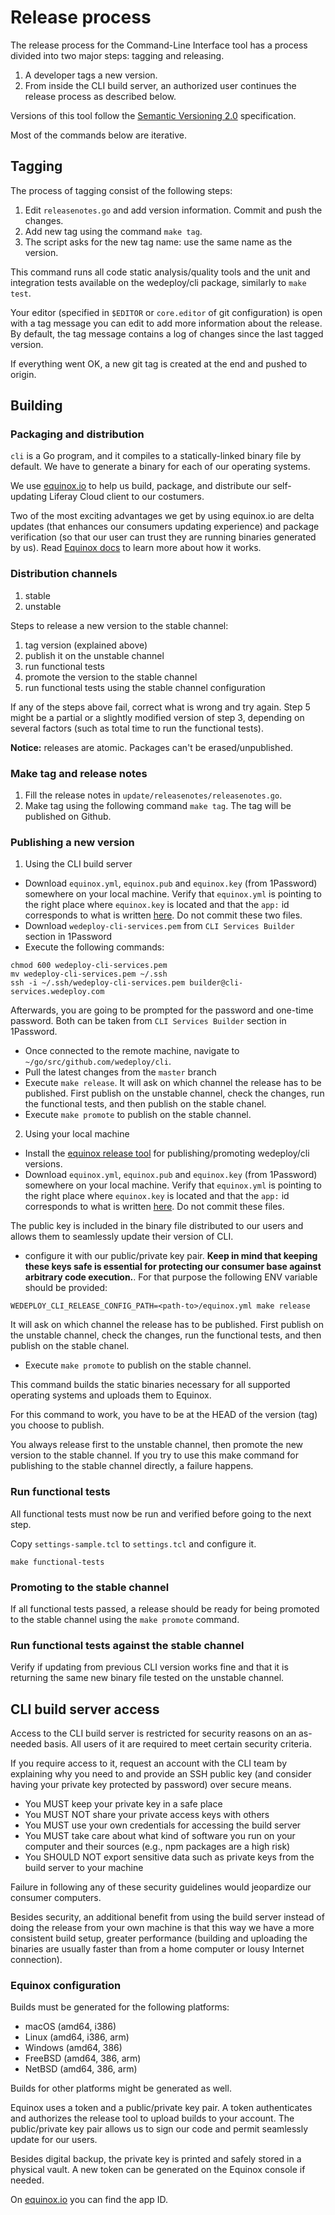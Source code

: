 # Release process
The release process for the Command-Line Interface tool has a process divided into two major steps: tagging and releasing.

1. A developer tags a new version.
2. From inside the CLI build server, an authorized user continues the release process as described below.

Versions of this tool follow the [Semantic Versioning 2.0](http://www.semver.org/) specification.

Most of the commands below are iterative.

## Tagging
The process of tagging consist of the following steps:

1. Edit `releasenotes.go` and add version information. Commit and push the changes.
2. Add new tag using the command `make tag`.
3. The script asks for the new tag name: use the same name as the version. 

This command runs all code static analysis/quality tools and the unit and integration tests available on the wedeploy/cli package, similarly to `make test`.

Your editor (specified in `$EDITOR` or `core.editor` of git configuration) is open with a tag message you can edit to add more information about the release. By default, the tag message contains a log of changes since the last tagged version.

If everything went OK, a new git tag is created at the end and pushed to origin.

## Building

### Packaging and distribution
`cli` is a Go program, and it compiles to a statically-linked binary file by default. We have to generate a binary for each of our operating systems.

We use [equinox.io](https://equinox.io) to help us build, package, and distribute our self-updating Liferay Cloud client to our costumers.

Two of the most exciting advantages we get by using equinox.io are delta updates (that enhances our consumers updating experience) and package verification (so that our user can trust they are running binaries generated by us). Read [Equinox docs](https://equinox.io/docs) to learn more about how it works.

### Distribution channels
1. stable
2. unstable

Steps to release a new version to the stable channel:

1. tag version (explained above)
2. publish it on the unstable channel
3. run functional tests
4. promote the version to the stable channel
5. run functional tests using the stable channel configuration

If any of the steps above fail, correct what is wrong and try again. Step 5 might be a partial or a slightly modified version of step 3, depending on several factors (such as total time to run the functional tests).

**Notice:** releases are atomic. Packages can't be erased/unpublished.

### Make tag and release notes
1. Fill the release notes in `update/releasenotes/releasenotes.go`.
2. Make tag using the following command `make tag`. The tag will be published on Github.

### Publishing a new version
1. Using the CLI build server

+ Download `equinox.yml`, `equinox.pub` and `equinox.key` (from 1Password) somewhere on your local machine. Verify that  `equinox.yml` is pointing to the right place where `equinox.key` is located and that the `app:` id corresponds to what is written [here](https://github.com/wedeploy/cli/blob/7a00f6d2bfeec5e710f6790b24c1a2a442a6465c/update/keys/keys.go#L9). Do not commit these two files.
+ Download `wedeploy-cli-services.pem` from `CLI Services Builder` section in 1Password
+ Execute the following commands:

```
chmod 600 wedeploy-cli-services.pem
mv wedeploy-cli-services.pem ~/.ssh
ssh -i ~/.ssh/wedeploy-cli-services.pem builder@cli-services.wedeploy.com
```

Afterwards, you are going to be prompted for the password and one-time password. Both can be taken from `CLI Services Builder` section in 1Password.

+ Once connected to the remote machine, navigate to `~/go/src/github.com/wedeploy/cli`.
+ Pull the latest changes from the `master` branch
+ Execute `make release`. It will ask on which channel the release has to be published. First publish on the unstable channel, check the changes, run the functional tests, and then publish on the stable chanel.
+ Execute `make promote` to publish on the stable channel.

2. Using your local machine
+ Install the [equinox release tool](https://dl.equinox.io/equinox/release-tool/stable) for publishing/promoting wedeploy/cli versions.
+ Download `equinox.yml`, `equinox.pub` and `equinox.key` (from 1Password) somewhere on your local machine. Verify that  `equinox.yml` is pointing to the right place where `equinox.key` is located and that the `app:` id corresponds to what is written [here](https://github.com/wedeploy/cli/blob/7a00f6d2bfeec5e710f6790b24c1a2a442a6465c/update/keys/keys.go#L9). Do not commit these files.

The public key is included in the binary file distributed to our users and allows them to seamlessly update their version of CLI.

+ configure it with our public/private key pair. **Keep in mind that keeping these keys safe is essential for protecting our consumer base against arbitrary code execution.**. For that purpose the following ENV variable should be provided:

```shell
WEDEPLOY_CLI_RELEASE_CONFIG_PATH=<path-to>/equinox.yml make release
```

It will ask on which channel the release has to be published. First publish on the unstable channel, check the changes, run the functional tests, and then publish on the stable chanel.

+ Execute `make promote` to publish on the stable channel.

This command builds the static binaries necessary for all supported operating systems and uploads them to Equinox.

For this command to work, you have to be at the HEAD of the version (tag) you choose to publish.

You always release first to the unstable channel, then promote the new version to the stable channel. If you try to use this make command for publishing to the stable channel directly, a failure happens.

### Run functional tests
All functional tests must now be run and verified before going to the next step.

Copy `settings-sample.tcl` to `settings.tcl` and configure it.

```shell
make functional-tests
```

### Promoting to the stable channel
If all functional tests passed, a release should be ready for being promoted to the stable channel using the `make promote` command.

### Run functional tests against the stable channel
Verify if updating from previous CLI version works fine and that it is returning the same new binary file tested on the unstable channel.

## CLI build server access
Access to the CLI build server is restricted for security reasons on an as-needed basis. All users of it are required to meet certain security criteria.

If you require access to it, request an account with the CLI team by explaining why you need to and provide an SSH public key (and consider having your private key protected by password) over secure means.

* You MUST keep your private key in a safe place
* You MUST NOT share your private access keys with others
* You MUST use your own credentials for accessing the build server
* You MUST take care about what kind of software you run on your computer and their sources (e.g., npm packages are a high risk)
* You SHOULD NOT export sensitive data such as private keys from the build server to your machine

Failure in following any of these security guidelines would jeopardize our consumer computers.

Besides security, an additional benefit from using the build server instead of doing the release from your own machine is that this way we have a more consistent build setup, greater performance (building and uploading the binaries are usually faster than from a home computer or lousy Internet connection).

### Equinox configuration
Builds must be generated for the following platforms:

* macOS (amd64, i386)
* Linux (amd64, i386, arm)
* Windows (amd64, 386)
* FreeBSD (amd64, 386, arm)
* NetBSD (amd64, 386, arm)

Builds for other platforms might be generated as well.

Equinox uses a token and a public/private key pair. A token authenticates and authorizes the release tool to upload builds to your account. The public/private key pair allows us to sign our code and permit seamlessly update for our users.

Besides digital backup, the private key is printed and safely stored in a physical vault. A new token can be generated on the Equinox console if needed.

On [equinox.io](https://equinox.io) you can find the app ID.
